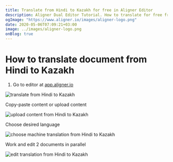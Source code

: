 ```yaml
---
title: Translate from Hindi to Kazakh for free in Aligner Editor
description: Aligner Dual Editor Tutorial. How to translate for free from Hindi to Kazakh. Aligner is multilingual document management platform. 
ogImage: "https://www.aligner.io/images/aligner-logo.png"
date: 2020-05-06T07:09:21+03:00
image: ../images/aligner-logo.png
onBlog: true
---
```


# How to translate document from Hindi to Kazakh

1. Go to editor at [app.aligner.io](https://app.aligner.io "Aligner App web page")

![translate from Hindi to Kazakh](../aligner-blank-editor.png "translate from Hindi to Kazakh")

Copy-paste content or upload content

![upload content from Hindi to Kazakh](../aligner-uploaded-document.png "upload content from Hindi to Kazakh")

Choose desired language

![choose machine translation from Hindi to Kazakh](../aligner-language-dropdown.png "choose machine translation from Hindi to Kazakh")

Work and edit 2 documents in parallel

![edit translation from Hindi to Kazakh](../aligner-double-sitded-editor.png "edit translation from Hindi to Kazakh")

